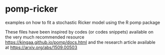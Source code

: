 # pomp-ricker
examples on how to fit a stochastic Ricker model using the R pomp package

These files have been inspired by codes (or codes snippets) available on the very much recommended resource https://kingaa.github.io/pomp/docs.html and the research article available at https://arxiv.org/abs/1509.00503

